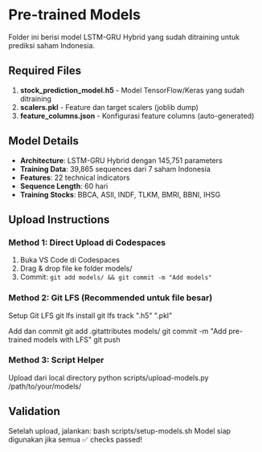 # Pre-trained Models

Folder ini berisi model LSTM-GRU Hybrid yang sudah ditraining untuk prediksi saham Indonesia.

## Required Files

1. **stock_prediction_model.h5** - Model TensorFlow/Keras yang sudah ditraining
2. **scalers.pkl** - Feature dan target scalers (joblib dump)
3. **feature_columns.json** - Konfigurasi feature columns (auto-generated)

## Model Details

- **Architecture**: LSTM-GRU Hybrid dengan 145,751 parameters
- **Training Data**: 39,865 sequences dari 7 saham Indonesia
- **Features**: 22 technical indicators
- **Sequence Length**: 60 hari
- **Training Stocks**: BBCA, ASII, INDF, TLKM, BMRI, BBNI, IHSG

## Upload Instructions

### Method 1: Direct Upload di Codespaces
1. Buka VS Code di Codespaces
2. Drag & drop file ke folder models/
3. Commit: `git add models/ && git commit -m "Add models"`

### Method 2: Git LFS (Recommended untuk file besar)
Setup Git LFS
git lfs install
git lfs track ".h5" ".pkl"

Add dan commit
git add .gitattributes models/
git commit -m "Add pre-trained models with LFS"
git push

### Method 3: Script Helper
Upload dari local directory
python scripts/upload-models.py /path/to/your/models/


## Validation
Setelah upload, jalankan:
bash scripts/setup-models.sh
Model siap digunakan jika semua ✅ checks passed!
